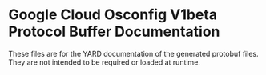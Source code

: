 # Google Cloud Osconfig V1beta Protocol Buffer Documentation

These files are for the YARD documentation of the generated protobuf files.
They are not intended to be required or loaded at runtime.
